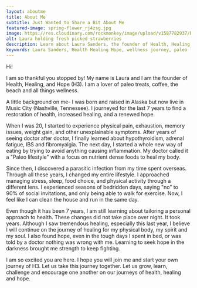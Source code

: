 ```yaml
---
layout: aboutme
title: About Me
subtitle: Just Wanted to Share a Bit About Me
featured-image: spring-flower_rj4zsg.jpg
image: https://res.cloudinary.com/rockmonkey/image/upload/v1587782937/Blog/spring-flower_rj4zsg.jpg
alt: Laura holding fresh picked strawberries
description: Learn about Laura Sanders, the founder of Health, Healing, and Hope (H3). Discover my wellness journey and how I found healing through paleo living and lifestyle changes.
keywords: Laura Sanders, Health Healing Hope, wellness journey, paleo lifestyle, hypothyroidism, adrenal fatigue, IBS, fibromyalgia
---
```

Hi!

I am so thankful you stopped by! My name is Laura and I am the founder of Health, Healing, and Hope (H3). I am a lover of paleo treats, coffee, the beach and all things wellness.

A little background on me- I was born and raised in Alaska but now live in Music City (Nashville, Tennessee). I journeyed for the last 7 years to find a restoration of health, increased healing, and a renewed hope.

When I was 20, I started to experience physical pain, exhaustion, memory issues, weight gain, and other unexplainable symptoms. After years of seeing doctor after doctor, I finally learned about hypothyroidism, adrenal fatigue, IBS and fibromyalgia. The next day, I started a whole new way of eating by trying to avoid anything causing inflammation. My doctor called it a "Paleo lifestyle" with a focus on nutrient dense foods to heal my body.

Since then, I discovered a parasitic infection from my time spent overseas. Through all these years, I changed my entire lifestyle. I approached managing stress, sleep, food choice, and physical activity through a different lens. I experienced seasons of bedridden days, saying "no" to 90% of social invitations, and only being able to walk for exercise. Now, I feel like I can clean the house and run in the same day.

Even though it has been 7 years, I am still learning about tailoring a personal approach to health. These changes did not take place over night. It took years. Although I saw tremendous healing, especially this last year, I believe I will continue on the journey of healing for my physical body, my spirit and my soul. I also found hope, even in the tough days I spent in bed, or was told by a doctor nothing was wrong with me. Learning to seek hope in the darkness brought me strength to keep fighting.

I am so excited you are here. I hope you will join me and start your own journey of H3.
Let us take this journey together. Let us grow, learn, challenge and encourage one another on our journeys of health, healing and hope.
